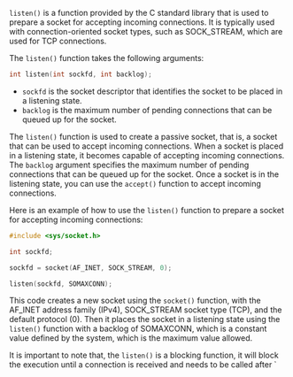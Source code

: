 `listen()` is a function provided by the C standard library that is used to prepare a socket for accepting incoming connections. It is typically used with connection-oriented socket types, such as SOCK_STREAM, which are used for TCP connections.

The `listen()` function takes the following arguments:
```C
int listen(int sockfd, int backlog);
```
-   `sockfd` is the socket descriptor that identifies the socket to be placed in a listening state.
-   `backlog` is the maximum number of pending connections that can be queued up for the socket.

The `listen()` function is used to create a passive socket, that is, a socket that can be used to accept incoming connections. When a socket is placed in a listening state, it becomes capable of accepting incoming connections. The `backlog` argument specifies the maximum number of pending connections that can be queued up for the socket. Once a socket is in the listening state, you can use the `accept()` function to accept incoming connections.

Here is an example of how to use the `listen()` function to prepare a socket for accepting incoming connections:
```C
#include <sys/socket.h>

int sockfd;

sockfd = socket(AF_INET, SOCK_STREAM, 0);

listen(sockfd, SOMAXCONN);
```
This code creates a new socket using the `socket()` function, with the AF_INET address family (IPv4), SOCK_STREAM socket type (TCP), and the default protocol (0). Then it places the socket in a listening state using the `listen()` function with a backlog of SOMAXCONN, which is a constant value defined by the system, which is the maximum value allowed.

It is important to note that, the `listen()` is a blocking function, it will block the execution until a connection is received and needs to be called after `